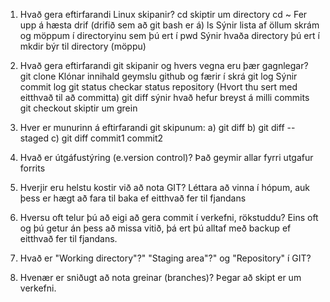 1. Hvað gera eftirfarandi Linux skipanir?
	cd skiptir um directory
	cd ~ Fer upp á hæsta drif (drifið sem að git bash er á)
	ls Sýnir lista af öllum skrám og möppum í directoryinu sem þú ert í
	pwd Sýnir hvaða directory þú ert í
	mkdir býr til directory (möppu)

2. Hvað gera eftirfarandi git skipanir og hvers vegna eru þær gagnlegar?
	git clone Klónar innihald geymslu github og færir í skrá
	git log Sýnir commit log
	git status checkar status repository (Hvort thu sert med eitthvað til að committa)
	git diff sýnir hvað hefur breyst á milli commits
	git checkout skiptir um grein

3. Hver er munurinn á eftirfarandi git skipunum:
	a) git diff 
	b) git diff --staged 
	c) git diff commit1 commit2

4. 	Hvað er útgáfustýring (e.version control)? Það geymir allar fyrri utgafur forrits 

5.	Hverjir eru helstu kostir við að nota GIT? Léttara að vinna í hópum, auk þess er hægt að fara til baka ef eitthvað fer til fjandans

6.	Hversu oft telur þú að eigi að gera commit í verkefni, rökstuddu? Eins oft og þú getur án þess að missa vitið, þá ert þú alltaf með backup ef eitthvað fer til fjandans.

7.	Hvað er "Working directory"?" "Staging area"?" og "Repository" í GIT?

8.	Hvenær er sniðugt að nota greinar (branches)? Þegar að skipt er um verkefni.